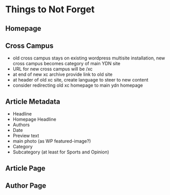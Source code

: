# Things to Not Forget

## Homepage

## Cross Campus
- old cross campus stays on existing wordpress multisite installation, new cross campus becomes category of main YDN site
- URL for new cross campus will be /xc
- at end of new xc archive provide link to old site
- at header of old xc site, create language to steer to new content
- consider redirecting old xc homepage to main ydn homepage

## Article Metadata
- Headline
- Homepage Headline
- Authors
- Date
- Preview text
- main photo (as WP featured-image?) 
- Category
 - Subcategory (at least for Sports and Opinion)
 

## Article Page

## Author Page
